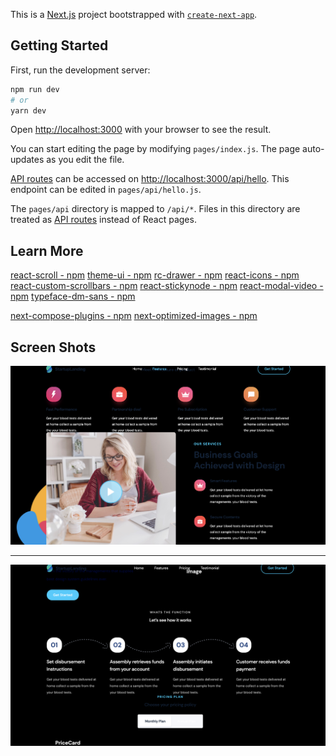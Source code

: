 This is a [Next.js](https://nextjs.org/) project bootstrapped with [`create-next-app`](https://github.com/vercel/next.js/tree/canary/packages/create-next-app).

## Getting Started

First, run the development server:

```bash
npm run dev
# or
yarn dev
```

Open [http://localhost:3000](http://localhost:3000) with your browser to see the result.

You can start editing the page by modifying `pages/index.js`. The page auto-updates as you edit the file.

[API routes](https://nextjs.org/docs/api-routes/introduction) can be accessed on [http://localhost:3000/api/hello](http://localhost:3000/api/hello). This endpoint can be edited in `pages/api/hello.js`.

The `pages/api` directory is mapped to `/api/*`. Files in this directory are treated as [API routes](https://nextjs.org/docs/api-routes/introduction) instead of React pages.

## Learn More

[react-scroll - npm](https://www.npmjs.com/package/react-scroll)
[theme-ui - npm](https://www.npmjs.com/package/theme-ui)
[rc-drawer - npm](https://www.npmjs.com/package/rc-drawer)
[react-icons - npm](https://www.npmjs.com/package/react-icons)
[react-custom-scrollbars - npm](https://www.npmjs.com/package/react-custom-scrollbars)
[react-stickynode - npm](https://www.npmjs.com/package/react-stickynode)
[react-modal-video - npm](https://www.npmjs.com/package/react-modal-video)
[typeface-dm-sans - npm](https://www.npmjs.com/package/typeface-dm-sans)

[next-compose-plugins - npm](https://www.npmjs.com/package/next-compose-plugins)
[next-optimized-images - npm](https://www.npmjs.com/package/next-optimized-images)

## Screen Shots

![](./screenshot1.png)

---

![](./screenshot2.png)
